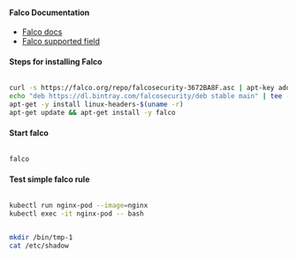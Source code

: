 #### Falco Documentation 

- [Falco docs](https://falco.org/docs/)
- [Falco supported field](https://falco.org/docs/rules/supported-fields/)

#### Steps for installing Falco

```sh

curl -s https://falco.org/repo/falcosecurity-3672BA8F.asc | apt-key add -
echo "deb https://dl.bintray.com/falcosecurity/deb stable main" | tee -a /etc/apt/sources.list.d/falcosecurity.list
apt-get -y install linux-headers-$(uname -r)
apt-get update && apt-get install -y falco

```

#### Start falco

```sh

falco

```

#### Test simple falco rule

```sh

kubectl run nginx-pod --image=nginx
kubectl exec -it nginx-pod -- bash

```

```sh

mkdir /bin/tmp-1
cat /etc/shadow

```
